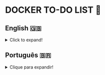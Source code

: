<h1 align=”center”>DOCKER TO-DO LIST 🐋</h1>

## English 🇬🇧
<details>
  <summary>Click to expand!</summary>
  
### Description
This project was developed during the Back-end module at [Trybe](https://www.betrybe.com/). In it, a full-stack application was provided, divided into Back-end, Front-end and tests. The latter to validate if the Back-end and Front-end were connected correctly.   
The to-do application has it's own README.md, which was used as refference during the project's development.   
The challenge was to create images for each piece of the application and configure them using a docker-compose file.

### Technologies and Tools
This project was developed using Docker.
- Docker Command Line Interface (CLI) Commands;
- Dockerfile;
- Docker-compose.

### Installation

1. Create a directory using the **mkdir** command:
```
  mkdir saraivais-projects
```

2. Access the directory using the **cd** command and clone the repository:
```
  cd saraivais-projects
  git clone git@github.com:saraivais/docker-to-do-list.git
```

3. Access the project directory and use the docker-compose up -d command to create and start the containers:
```
  cd docker-to-do-list
  docker-compose up -d
```

4. Lastly, access the project via browser, using the following url:
```
  http://localhost:3000
```



</details>

## Português 🇧🇷
<details>
  <summary>Clique para expandir!</summary>
  
### Descrição
Este projeto foi desenvolvido durante o módulo Back-end na [Trybe](https://www.betrybe.com/). Nele foi disponibilizada uma aplicação full-stack dividida em Back-end, Front-end e teste. Este último validando se Back-end e Front-end estavam corretamente conectados.   
A aplicação to-do list possui seu próprio README.md, que foi utilizado como referência durante o desenvolvimento do projeto.   
O desafio foi criar imagens para cada parte da aplicação e configurá-las usando um arquivo docker-compose.

### Tecnologias e Ferramentas
Este projeto foi desenvolvido utilizando Docker.
- Comandos na Interface de Linha de Comando (CLI) do Docker;
- Dockerfile;
- Docker-compose.


### Instalação
1. Crie um diretório usando o comando **mkdir**:
```
  mkdir saraivais-projetos
```

2. Acesse o diretório usando o comando **cd** e clone o repositório:
```
  cd saraivais-projetos
  git clone git@github.com:saraivais/docker-to-do-list.git
```

3. Acesse o diretório do projeto e use o comando docker-compose up -d para criar e iniciar os contêineres:
```
  cd lista de tarefas a fazer
  docker-compose up -d
```

4. Por fim, acesse o projeto via navegador, usando a seguinte url:
```
  http://localhost:3000
```

</details>

